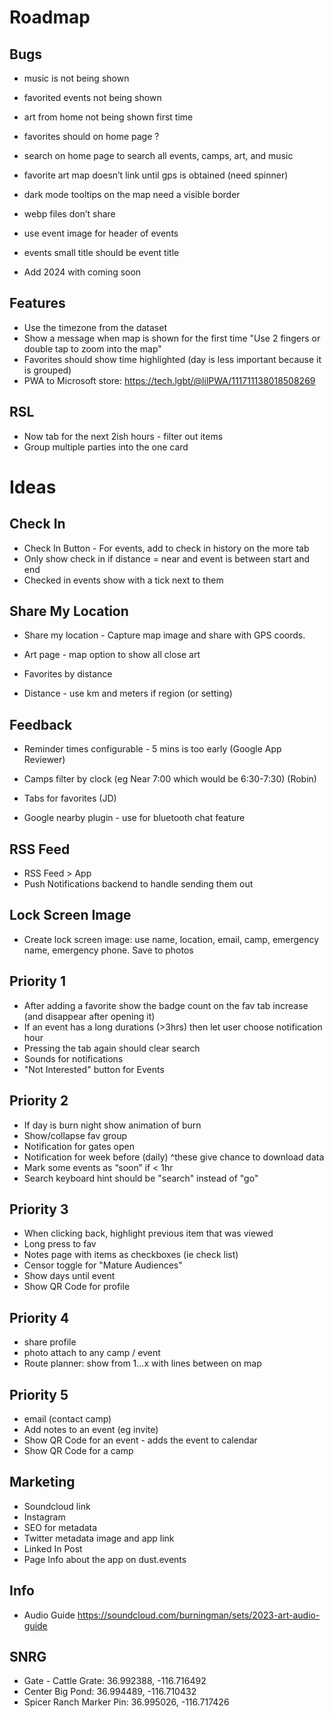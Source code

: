 
# Roadmap

## Bugs
- music is not being shown
- favorited events not being shown
- art from home not being shown first time

- favorites should on home page ?
- search on home page to search all events, camps, art, and music

- favorite art map doesn’t link until gps is obtained (need spinner)
- dark mode tooltips on the map need a visible border 
- webp files don’t share
- use event image for header of events
- events small title should be event title
- Add 2024 with coming soon

## Features
- Use the timezone from the dataset
- Show a message when map is shown for the first time "Use 2 fingers or double tap to zoom into the map"
- Favorites should show time highlighted (day is less important because it is grouped)
- PWA to Microsoft store: https://tech.lgbt/@lilPWA/111711138018508269

## RSL
- Now tab for the next 2ish hours - filter out items
- Group multiple parties into the one card

# Ideas

## Check In
- Check In Button - For events, add to check in history on the more tab
- Only show check in if distance = near and event is between start and end
- Checked in events show with a tick next to them

## Share My Location
- Share my location - Capture map image and share with GPS coords.

- Art page - map option to show all close art
- Favorites by distance
- Distance - use km and meters if region (or setting)

## Feedback
- Reminder times configurable - 5 mins is too early (Google App Reviewer)
- Camps filter by clock (eg Near 7:00 which would be 6:30-7:30) (Robin)
- Tabs for favorites (JD)

- Google nearby plugin - use for bluetooth chat feature

## RSS Feed
- RSS Feed > App
- Push Notifications backend to handle sending them out

## Lock Screen Image
- Create lock screen image: use name, location, email, camp, emergency name, emergency phone. Save to photos

## Priority 1
- After adding a favorite show the badge count on the fav tab increase (and disappear after opening it)
- If an event has a long durations (>3hrs) then let user choose notification hour
- Pressing the tab again should clear search
- Sounds for notifications
- "Not Interested" button for Events

## Priority 2
- If day is burn night show animation of burn
- Show/collapse fav group
- Notification for gates open
- Notification for week before (daily) ^these give chance to download data
- Mark some events as “soon” if < 1hr
- Search keyboard hint should be "search" instead of "go"

## Priority 3
- When clicking back, highlight previous item that was viewed
- Long press to fav
- Notes page with items as checkboxes (ie check list)
- Censor toggle for "Mature Audiences"
- Show days until event
- Show QR Code for profile

## Priority 4
- share profile
- photo attach to any camp / event
- Route planner: show from 1...x with lines between on map

## Priority 5
- email (contact camp)
- Add notes to an event (eg invite)
- Show QR Code for an event - adds the event to calendar
- Show QR Code for a camp

## Marketing
- Soundcloud link
- Instagram
- SEO for metadata
- Twitter metadata image and app link
- Linked In Post
- Page Info about the app on dust.events

## Info
- Audio Guide https://soundcloud.com/burningman/sets/2023-art-audio-guide

## SNRG
- Gate - Cattle Grate: 36.992388, -116.716492
- Center Big Pond: 36.994489, -116.710432
- Spicer Ranch Marker Pin: 36.995026, -116.717426
